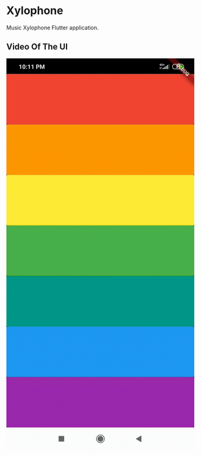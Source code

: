 # Xylophone

Music Xylophone Flutter application.

## Video Of The UI

![](https://github.com/Sumit-Budhiraja/Flutter-App-development/blob/master/video/a-min.gif)

